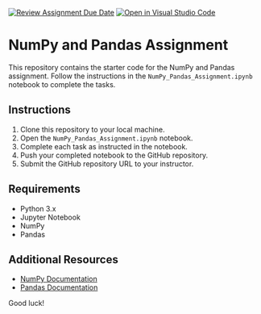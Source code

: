 [![Review Assignment Due Date](https://classroom.github.com/assets/deadline-readme-button-22041afd0340ce965d47ae6ef1cefeee28c7c493a6346c4f15d667ab976d596c.svg)](https://classroom.github.com/a/5AvitDa_)
[![Open in Visual Studio Code](https://classroom.github.com/assets/open-in-vscode-2e0aaae1b6195c2367325f4f02e2d04e9abb55f0b24a779b69b11b9e10269abc.svg)](https://classroom.github.com/online_ide?assignment_repo_id=15334025&assignment_repo_type=AssignmentRepo)
# NumPy and Pandas Assignment

This repository contains the starter code for the NumPy and Pandas assignment. Follow the instructions in the `NumPy_Pandas_Assignment.ipynb` notebook to complete the tasks.

## Instructions

1. Clone this repository to your local machine.
2. Open the `NumPy_Pandas_Assignment.ipynb` notebook.
3. Complete each task as instructed in the notebook.
4. Push your completed notebook to the GitHub repository.
5. Submit the GitHub repository URL to your instructor.

## Requirements

- Python 3.x
- Jupyter Notebook
- NumPy
- Pandas

## Additional Resources

- [NumPy Documentation](https://numpy.org/doc/)
- [Pandas Documentation](https://pandas.pydata.org/docs/)

Good luck!
